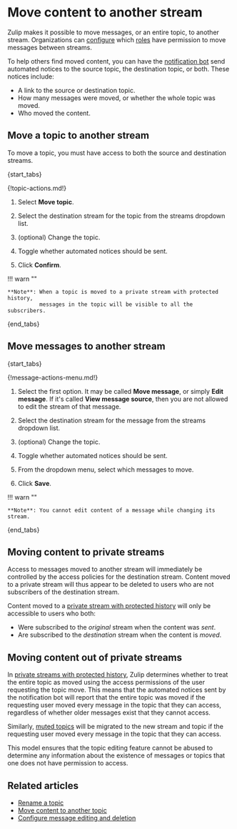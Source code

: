 # Move content to another stream

Zulip makes it possible to move messages, or an entire topic, to another
stream. Organizations can [configure][move-permission-setting] which
[roles](/help/roles-and-permissions) have permission to move messages
between streams.

To help others find moved content, you can have the [notification
bot][notification-bot] send automated notices to the source topic, the
destination topic, or both. These notices include:

* A link to the source or destination topic.
* How many messages were moved, or whether the whole topic was moved.
* Who moved the content.

## Move a topic to another stream

To move a topic, you must have access to both the source and
destination streams.

{start_tabs}

{!topic-actions.md!}

1. Select **Move topic**.

1. Select the destination stream for the topic from the streams dropdown list.

1. (optional) Change the topic.

1. Toggle whether automated notices should be sent.

1. Click **Confirm**.


!!! warn ""

    **Note**: When a topic is moved to a private stream with protected history,
              messages in the topic will be visible to all the subscribers.


{end_tabs}

## Move messages to another stream

{start_tabs}

{!message-actions-menu.md!}

1. Select the first option. It may be called **Move message**,
   or simply **Edit message**. If it's called **View message source**, then you are not
   allowed to edit the stream of that message.

1. Select the destination stream for the message from the streams dropdown list.

1. (optional) Change the topic.

1. Toggle whether automated notices should be sent.

1. From the dropdown menu, select which messages to move.

1. Click **Save**.


!!! warn ""

    **Note**: You cannot edit content of a message while changing its stream.

{end_tabs}

## Moving content to private streams

Access to messages moved to another stream will immediately be controlled by the
access policies for the destination stream. Content moved to a private stream will
thus appear to be deleted to users who are not subscribers of the destination stream.

Content moved to a [private stream with protected history](/help/stream-permissions)
will only be accessible to users who both:

* Were subscribed to the *original* stream when the content was *sent*.
* Are subscribed to the *destination* stream when the content is *moved*.

## Moving content out of private streams

In [private streams with protected history](/help/stream-permissions),
Zulip determines whether to treat the entire topic as moved using the
access permissions of the user requesting the topic move. This means
that the automated notices sent by the notification bot will report
that the entire topic was moved if the requesting user moved every
message in the topic that they can access, regardless of whether older
messages exist that they cannot access.

Similarly, [muted topics](/help/mute-a-topic) will be migrated to the
new stream and topic if the requesting user moved every message in the
topic that they can access.

This model ensures that the topic editing feature cannot be abused to
determine any information about the existence of messages or topics
that one does not have permission to access.

## Related articles

* [Rename a topic](/help/rename-a-topic)
* [Move content to another topic](/help/move-content-to-another-topic)
* [Configure message editing and deletion](/help/configure-message-editing-and-deletion)

[move-permission-setting]: /help/configure-message-editing-and-deletion#configure-who-can-move-topics-between-streams
[notification-bot]: /help/configure-notification-bot
